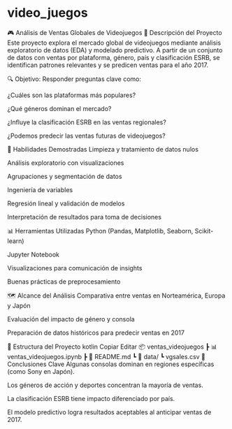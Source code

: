 # video_juegos
🎮 Análisis de Ventas Globales de Videojuegos
🚀 Descripción del Proyecto
Este proyecto explora el mercado global de videojuegos mediante análisis exploratorio de datos (EDA) y modelado predictivo. A partir de un conjunto de datos con ventas por plataforma, género, país y clasificación ESRB, se identifican patrones relevantes y se predicen ventas para el año 2017.

🔍 Objetivo: Responder preguntas clave como:

¿Cuáles son las plataformas más populares?

¿Qué géneros dominan el mercado?

¿Influye la clasificación ESRB en las ventas regionales?

¿Podemos predecir las ventas futuras de videojuegos?

🧠 Habilidades Demostradas
Limpieza y tratamiento de datos nulos

Análisis exploratorio con visualizaciones

Agrupaciones y segmentación de datos

Ingeniería de variables

Regresión lineal y validación de modelos

Interpretación de resultados para toma de decisiones

📊 Herramientas Utilizadas
Python (Pandas, Matplotlib, Seaborn, Scikit-learn)

Jupyter Notebook

Visualizaciones para comunicación de insights

Buenas prácticas de preprocesamiento

🗺️ Alcance del Análisis
Comparativa entre ventas en Norteamérica, Europa y Japón

Evaluación del impacto de género y consola

Preparación de datos históricos para predecir ventas en 2017

📁 Estructura del Proyecto
kotlin
Copiar
Editar
📦 ventas_videojuegos
 ┣ 📊 ventas_videojuegos.ipynb
 ┣ 📄 README.md
 ┗ 📂 data/
     ┗ vgsales.csv
📌 Conclusiones Clave
Algunas consolas dominan en regiones específicas (como Sony en Japón).

Los géneros de acción y deportes concentran la mayoría de ventas.

La clasificación ESRB tiene impacto diferenciado por país.

El modelo predictivo logra resultados aceptables al anticipar ventas de 2017.

